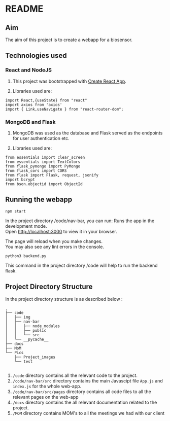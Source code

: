 # README

## Aim

The aim of this project is to create a webapp for a biosensor.

## Technologies used

### React and NodeJS

1. This project was bootstrapped with [Create React App](https://github.com/facebook/create-react-app).

2. Libraries used are:

```
import React,{useState} from "react"
import axios from 'axios'
import { Link,useNavigate } from "react-router-dom";
```

### MongoDB and Flask

1. MongoDB was used as the database and Flask served as the endpoints for user authentication etc.

2. Libraries used are:

```
from essentials import clear_screen
from essentials import TextColors
from flask_pymongo import PyMongo
from flask_cors import CORS
from flask import Flask, request, jsonify
import bcrypt
from bson.objectid import ObjectId
```

## Running the webapp

`npm start`

In the project directory /code/nav-bar, you can run:
Runs the app in the development mode.\
Open [http://localhost:3000](http://localhost:3000) to view it in your browser.

The page will reload when you make changes.\
You may also see any lint errors in the console.

`python3 backend.py`

This command in the project directory /code will help to run the backend flask.

## Project Directory Structure

In the project directory structure is as described below :

```
.
├── code
│   ├── img
│   ├── nav-bar
│   │   ├── node_modules
│   │   ├── public
│   │   └── src
│   └── __pycache__
├── docs
├── MoM
└── Pics
    ├── Project_images
    └── test
    
```

1. `/code` directory contains all the relevant code to the project.
2. `/code/nav-bar/src` directory contains the main Javascipt file `App.js` and `index.js` for the whole web-app.
3. `/code/nav-bar/src/pages` directory contains all code files to all the relevant pages on the web-app
4. `/docs` directory contains the all relevant documentation related to the project.
5. `/MOM` directory contains MOM's to all the meetings we had with our client


<!-- `npm test`

Launches the test runner in the interactive watch mode.\
See the section about [running tests](https://facebook.github.io/create-react-app/docs/running-tests) for more information.

### `npm run build`

Builds the app for production to the `build` folder.\
It correctly bundles React in production mode and optimizes the build for the best performance.

The build is minified and the filenames include the hashes.\
Your app is ready to be deployed!

See the section about [deployment](https://facebook.github.io/create-react-app/docs/deployment) for more information.

### `npm run eject`

**Note: this is a one-way operation. Once you `eject`, you can't go back!**

If you aren't satisfied with the build tool and configuration choices, you can `eject` at any time. This command will remove the single build dependency from your project.

Instead, it will copy all the configuration files and the transitive dependencies (webpack, Babel, ESLint, etc) right into your project so you have full control over them. All of the commands except `eject` will still work, but they will point to the copied scripts so you can tweak them. At this point you're on your own.

You don't have to ever use `eject`. The curated feature set is suitable for small and middle deployments, and you shouldn't feel obligated to use this feature. However we understand that this tool wouldn't be useful if you couldn't customize it when you are ready for it.

## Learn More

You can learn more in the [Create React App documentation](https://facebook.github.io/create-react-app/docs/getting-started).

To learn React, check out the [React documentation](https://reactjs.org/).

### Code Splitting

This section has moved here: [https://facebook.github.io/create-react-app/docs/code-splitting](https://facebook.github.io/create-react-app/docs/code-splitting)

### Analyzing the Bundle Size

This section has moved here: [https://facebook.github.io/create-react-app/docs/analyzing-the-bundle-size](https://facebook.github.io/create-react-app/docs/analyzing-the-bundle-size)

### Making a Progressive Web App

This section has moved here: [https://facebook.github.io/create-react-app/docs/making-a-progressive-web-app](https://facebook.github.io/create-react-app/docs/making-a-progressive-web-app)

### Advanced Configuration

This section has moved here: [https://facebook.github.io/create-react-app/docs/advanced-configuration](https://facebook.github.io/create-react-app/docs/advanced-configuration)

### Deployment

This section has moved here: [https://facebook.github.io/create-react-app/docs/deployment](https://facebook.github.io/create-react-app/docs/deployment)

### `npm run build` fails to minify

This section has moved here: [https://facebook.github.io/create-react-app/docs/troubleshooting#npm-run-build-fails-to-minify](https://facebook.github.io/create-react-app/docs/troubleshooting#npm-run-build-fails-to-minify) -->
